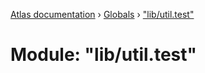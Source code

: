 [Atlas documentation](../README.md) › [Globals](../globals.md) › ["lib/util.test"](_lib_util_test_.md)

# Module: "lib/util.test"


